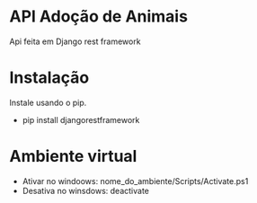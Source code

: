 # API Adoção de Animais
<p>Api feita em Django rest framework </p>

# Instalação
Instale usando o pip.
* pip install djangorestframework

# Ambiente virtual
* Ativar no windoows: nome_do_ambiente/Scripts/Activate.ps1
* Desativa no winsdows: deactivate
